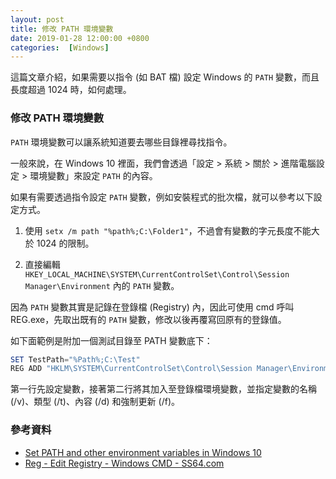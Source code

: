 ```yaml
---
layout: post
title: 修改 PATH 環境變數
date: 2019-01-28 12:00:00 +0800
categories:  [Windows]
---
```


這篇文章介紹，如果需要以指令 (如 BAT 檔) 設定 Windows 的 `PATH` 變數，而且長度超過 1024 時，如何處理。

### 修改 PATH 環境變數

`PATH` 環境變數可以讓系統知道要去哪些目錄裡尋找指令。

一般來說，在 Windows 10 裡面，我們會透過「設定 > 系統 > 關於 > 進階電腦設定 > 環境變數」來設定 `PATH` 的內容。

如果有需要透過指令設定 `PATH` 變數，例如安裝程式的批次檔，就可以參考以下設定方式。


1. 使用 `setx /m path "%path%;C:\Folder1"`，不過會有變數的字元長度不能大於 1024 的限制。

2. 直接編輯 `HKEY_LOCAL_MACHINE\SYSTEM\CurrentControlSet\Control\Session Manager\Environment` 內的 `PATH` 變數。

因為 `PATH` 變數其實是記錄在登錄檔 (Registry) 內，因此可使用 cmd 呼叫 REG.exe，先取出既有的 `PATH` 變數，修改以後再覆寫回原有的登錄值。

如下面範例是附加一個測試目錄至 PATH 變數底下：

```powershell
SET TestPath="%Path%;C:\Test"
REG ADD "HKLM\SYSTEM\CurrentControlSet\Control\Session Manager\Environment" /v Path /t REG_SZ /d %TestPath% /f
```

第一行先設定變數，接著第二行將其加入至登錄檔環境變數，並指定變數的名稱 (/v)、類型 (/t)、內容 (/d) 和強制更新 (/f)。

### 參考資料

- [Set PATH and other environment variables in Windows 10](https://www.opentechguides.com/how-to/article/windows-10/113/windows-10-set-path.html)
- [Reg - Edit Registry - Windows CMD - SS64.com](https://ss64.com/nt/reg.html)


